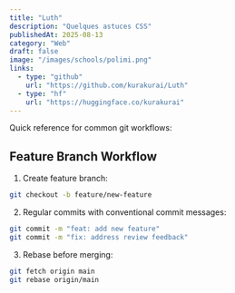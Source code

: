 ```yaml
---
title: "Luth"
description: "Quelques astuces CSS"
publishedAt: 2025-08-13
category: "Web"
draft: false
image: "/images/schools/polimi.png"
links:
  - type: "github"
    url: "https://github.com/kurakurai/Luth"
  - type: "hf"
    url: "https://huggingface.co/kurakurai"
---
```



Quick reference for common git workflows:

## Feature Branch Workflow

1. Create feature branch:
```bash
git checkout -b feature/new-feature
```

2. Regular commits with conventional commit messages:
```bash
git commit -m "feat: add new feature"
git commit -m "fix: address review feedback"
```

3. Rebase before merging:
```bash
git fetch origin main
git rebase origin/main
``` 